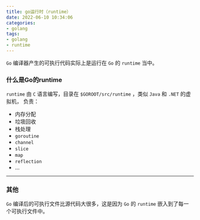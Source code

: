 ```yaml
---
title: go运行时（runtime）
date: 2022-06-10 10:34:06
categories:
- golang
tags:
- golang
- runtime
---
```


`Go` 编译器产生的可执行代码实际上是运行在 `Go` 的 `runtime` 当中。

### 什么是Go的runtime

`runtime` 由 `C` 语言编写，目录在 `$GOROOT/src/runtime` ，类似 `Java` 和 `.NET` 的虚拟机，
负责：

- 内存分配
- 垃圾回收
- 栈处理
- `goroutine`
- `channel`
- `slice`
- `map`
- `reflection`
- ...

---

### 其他

`Go` 编译后的可执行文件比源代码大很多，这是因为 `Go` 的 `runtime` 嵌入到了每一个可执行文件中。
